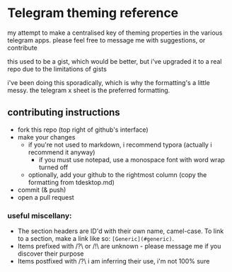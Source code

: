 # Telegram theming reference

my attempt to make a centralised key of theming properties in the various telegram apps. please feel free to message me with suggestions, or contribute

this used to be a gist, which would be better, but i've upgraded it to a real repo due to the limitations of gists

i've been doing this sporadically, which is why the formatting's a little messy. the telegram x sheet is the preferred formatting.

## contributing instructions

* fork this repo (top right of github's interface)
* make your changes
	* if you're not used to markdown, i recommend typora (actually i recommend it anyway)
		* if you must use notepad, use a monospace font with word wrap turned off
	* optionally, add your github to the rightmost column (copy the formatting from tdesktop.md)
* commit (& push)
* open a pull request

### useful miscellany:

* The section headers are ID'd with their own name, camel-case. To link to a section, make a link like so: `[Generic](#generic)`.
* Items prefixed with /?\ or /!\ are unknown - please message me if you discover their purpose
* Items postfixed with /?\ i am inferring their use, i'm not 100% sure

